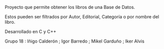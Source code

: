 Proyecto que permite obtener los libros de una Base de Datos.

Estos pueden ser filtrados por Autor, Editorial, Categoría o por nombre del libro.

Desarrollado en C y C++

Grupo 18 :
Iñigo Calderón ;
Igor Barredo ;
Mikel Garduño ;
Iker Alvis
